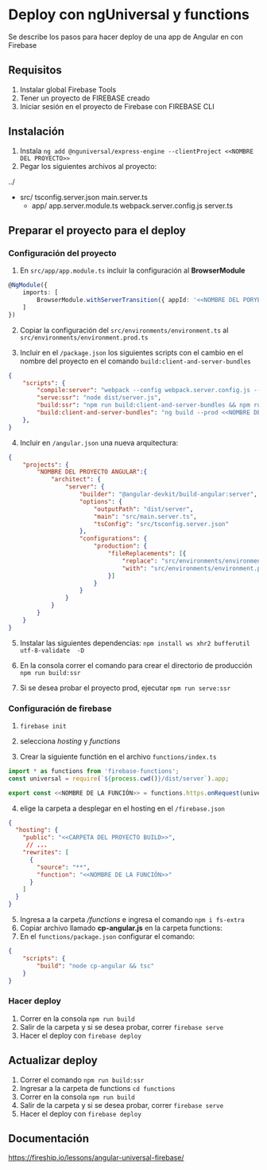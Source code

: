 # Deploy con ngUniversal y functions
Se describe los pasos para hacer deploy de una app de Angular en con Firebase

## Requisitos
1. Instalar global Firebase Tools
2. Tener un proyecto de FIREBASE creado
3. Iniciar sesión en el proyecto de Firebase con FIREBASE CLI


## Instalación
1. Instala `ng add @nguniversal/express-engine --clientProject <<NOMBRE DEL PROYECTO>>`
2. Pegar los siguientes archivos al proyecto:

../
+ src/
    tsconfig.server.json
    main.server.ts
    + app/
        app.server.module.ts
webpack.server.config.js
server.ts

## Preparar el proyecto para el deploy

### Configuración del proyecto

1. En ``src/app/app.module.ts`` incluir la configuración al **BrowserModule**
```ts
@NgModule({
    imports: [
        BrowserModule.withServerTransition({ appId: '<<NOMBRE DEL PORYECTO>>' }),
    ]
})

```

2. Copiar la configuración del `src/environments/environment.ts` al `src/environments/environment.prod.ts`

3. Incluir en el `/package.json` los siguientes scripts con el cambio en el nombre del proyecto en el comando `build:client-and-server-bundles`

```json
{
    "scripts": {
        "compile:server": "webpack --config webpack.server.config.js --progress --colors",
        "serve:ssr": "node dist/server.js",
        "build:ssr": "npm run build:client-and-server-bundles && npm run compile:server",
        "build:client-and-server-bundles": "ng build --prod <<NOMBRE DEL PROYECTO ANGULAR>> && ng run <<NOMBRE DEL PROYECTO ANGULAR>>:server:production"
    },
}
```

4. Incluir en `/angular.json` una nueva arquitectura:

```json
{
    "projects": {
        "NOMBRE DEL PROYECTO ANGULAR":{
            "architect": {
                "server": {
                    "builder": "@angular-devkit/build-angular:server",
                    "options": {
                        "outputPath": "dist/server",
                        "main": "src/main.server.ts",
                        "tsConfig": "src/tsconfig.server.json"
                    },
                    "configurations": {
                        "production": {
                            "fileReplacements": [{
                                "replace": "src/environments/environment.ts",
                                "with": "src/environments/environment.prod.ts"
                            }]
                        }
                    }
                }
            }
        }
    }
}
```

5. Instalar las siguientes dependencias:
`npm install ws xhr2 bufferutil utf-8-validate  -D`


6. En la consola correr el comando para crear el directorio de producción `npm run build:ssr`
7. Si se desea probar el proyecto prod, ejecutar `npm run serve:ssr`


### Configuración de firebase

1. `firebase init`
2. selecciona *hosting* y *functions*

3. Crear la siguiente functión en el archivo `functions/index.ts`

```ts
import * as functions from 'firebase-functions';
const universal = require(`${process.cwd()}/dist/server`).app;

export const <<NOMBRE DE LA FUNCIÓN>> = functions.https.onRequest(universal);
```

4. elige la carpeta a desplegar en el hosting en el `/firebase.json`
```json
{
  "hosting": {
    "public": "<<CARPETA DEL PROYECTO BUILD>>",
     // ...
    "rewrites": [
      {
        "source": "**",
        "function": "<<NOMBRE DE LA FUNCIÓN>>"
      }
    ]
  }
}

```

5. Ingresa a la carpeta */functions* e ingresa el comando `npm i fs-extra`
6. Copiar archivo llamado **cp-angular.js** en la carpeta functions:
7. En el `functions/package.json` configurar el comando:

```json
{
    "scripts": {
        "build": "node cp-angular && tsc"
    }
}
```




### Hacer deploy
1. Correr en la consola `npm run build`
2. Salir de la carpeta y si se desea probar, correr `firebase serve`
3. Hacer el deploy con `firebase deploy`


## Actualizar deploy
1. Correr el comando `npm run build:ssr`
2. Ingresar a la carpeta de functions `cd functions`
3. Correr en la consola `npm run build`
4. Salir de la carpeta y si se desea probar, correr `firebase serve`
5. Hacer el deploy con `firebase deploy`



## Documentación

https://fireship.io/lessons/angular-universal-firebase/